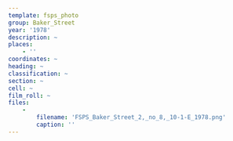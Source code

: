 ```yaml
---
template: fsps_photo
group: Baker_Street
year: '1978'
description: ~
places:
    - ''
coordinates: ~
heading: ~
classification: ~
section: ~
cell: ~
film_roll: ~
files:
    -
        filename: 'FSPS_Baker_Street_2,_no_8,_10-1-E_1978.png'
        caption: ''
---
```

